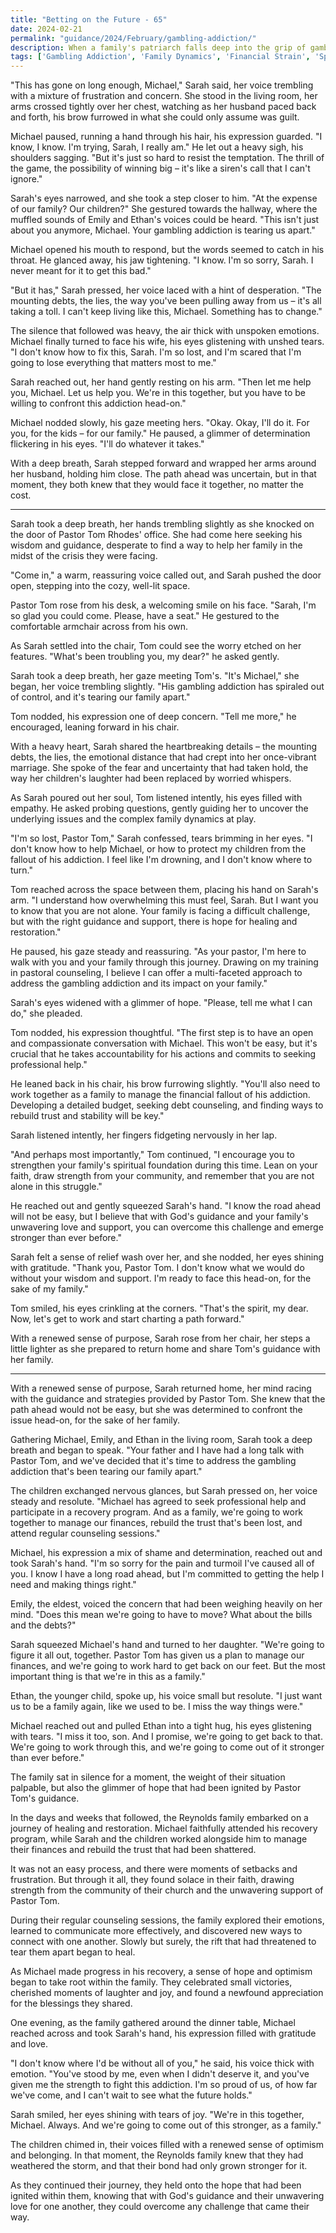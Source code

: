 ```yaml
---
title: "Betting on the Future - 65"
date: 2024-02-21
permalink: "guidance/2024/February/gambling-addiction/"
description: When a family's patriarch falls deep into the grip of gambling addiction, they turn to Pastor Tom Rhodes for guidance on how to confront the issue, save their family, and find a path towards healing and restoration.
tags: ['Gambling Addiction', 'Family Dynamics', 'Financial Strain', 'Spiritual Guidance', 'Redemption and Recovery']
---
```

"This has gone on long enough, Michael," Sarah said, her voice trembling with a mixture of frustration and concern. She stood in the living room, her arms crossed tightly over her chest, watching as her husband paced back and forth, his brow furrowed in what she could only assume was guilt.

Michael paused, running a hand through his hair, his expression guarded. "I know, I know. I'm trying, Sarah, I really am." He let out a heavy sigh, his shoulders sagging. "But it's just so hard to resist the temptation. The thrill of the game, the possibility of winning big – it's like a siren's call that I can't ignore."

Sarah's eyes narrowed, and she took a step closer to him. "At the expense of our family? Our children?" She gestured towards the hallway, where the muffled sounds of Emily and Ethan's voices could be heard. "This isn't just about you anymore, Michael. Your gambling addiction is tearing us apart."

Michael opened his mouth to respond, but the words seemed to catch in his throat. He glanced away, his jaw tightening. "I know. I'm so sorry, Sarah. I never meant for it to get this bad."

"But it has," Sarah pressed, her voice laced with a hint of desperation. "The mounting debts, the lies, the way you've been pulling away from us – it's all taking a toll. I can't keep living like this, Michael. Something has to change."

The silence that followed was heavy, the air thick with unspoken emotions. Michael finally turned to face his wife, his eyes glistening with unshed tears. "I don't know how to fix this, Sarah. I'm so lost, and I'm scared that I'm going to lose everything that matters most to me."

Sarah reached out, her hand gently resting on his arm. "Then let me help you, Michael. Let us help you. We're in this together, but you have to be willing to confront this addiction head-on."

Michael nodded slowly, his gaze meeting hers. "Okay. Okay, I'll do it. For you, for the kids – for our family." He paused, a glimmer of determination flickering in his eyes. "I'll do whatever it takes."

With a deep breath, Sarah stepped forward and wrapped her arms around her husband, holding him close. The path ahead was uncertain, but in that moment, they both knew that they would face it together, no matter the cost.

***

Sarah took a deep breath, her hands trembling slightly as she knocked on the door of Pastor Tom Rhodes' office. She had come here seeking his wisdom and guidance, desperate to find a way to help her family in the midst of the crisis they were facing.

"Come in," a warm, reassuring voice called out, and Sarah pushed the door open, stepping into the cozy, well-lit space.

Pastor Tom rose from his desk, a welcoming smile on his face. "Sarah, I'm so glad you could come. Please, have a seat." He gestured to the comfortable armchair across from his own.

As Sarah settled into the chair, Tom could see the worry etched on her features. "What's been troubling you, my dear?" he asked gently.

Sarah took a deep breath, her gaze meeting Tom's. "It's Michael," she began, her voice trembling slightly. "His gambling addiction has spiraled out of control, and it's tearing our family apart."

Tom nodded, his expression one of deep concern. "Tell me more," he encouraged, leaning forward in his chair.

With a heavy heart, Sarah shared the heartbreaking details – the mounting debts, the lies, the emotional distance that had crept into her once-vibrant marriage. She spoke of the fear and uncertainty that had taken hold, the way her children's laughter had been replaced by worried whispers.

As Sarah poured out her soul, Tom listened intently, his eyes filled with empathy. He asked probing questions, gently guiding her to uncover the underlying issues and the complex family dynamics at play.

"I'm so lost, Pastor Tom," Sarah confessed, tears brimming in her eyes. "I don't know how to help Michael, or how to protect my children from the fallout of his addiction. I feel like I'm drowning, and I don't know where to turn."

Tom reached across the space between them, placing his hand on Sarah's arm. "I understand how overwhelming this must feel, Sarah. But I want you to know that you are not alone. Your family is facing a difficult challenge, but with the right guidance and support, there is hope for healing and restoration."

He paused, his gaze steady and reassuring. "As your pastor, I'm here to walk with you and your family through this journey. Drawing on my training in pastoral counseling, I believe I can offer a multi-faceted approach to address the gambling addiction and its impact on your family."

Sarah's eyes widened with a glimmer of hope. "Please, tell me what I can do," she pleaded.

Tom nodded, his expression thoughtful. "The first step is to have an open and compassionate conversation with Michael. This won't be easy, but it's crucial that he takes accountability for his actions and commits to seeking professional help."

He leaned back in his chair, his brow furrowing slightly. "You'll also need to work together as a family to manage the financial fallout of his addiction. Developing a detailed budget, seeking debt counseling, and finding ways to rebuild trust and stability will be key."

Sarah listened intently, her fingers fidgeting nervously in her lap.

"And perhaps most importantly," Tom continued, "I encourage you to strengthen your family's spiritual foundation during this time. Lean on your faith, draw strength from your community, and remember that you are not alone in this struggle."

He reached out and gently squeezed Sarah's hand. "I know the road ahead will not be easy, but I believe that with God's guidance and your family's unwavering love and support, you can overcome this challenge and emerge stronger than ever before."

Sarah felt a sense of relief wash over her, and she nodded, her eyes shining with gratitude. "Thank you, Pastor Tom. I don't know what we would do without your wisdom and support. I'm ready to face this head-on, for the sake of my family."

Tom smiled, his eyes crinkling at the corners. "That's the spirit, my dear. Now, let's get to work and start charting a path forward."

With a renewed sense of purpose, Sarah rose from her chair, her steps a little lighter as she prepared to return home and share Tom's guidance with her family.

***

With a renewed sense of purpose, Sarah returned home, her mind racing with the guidance and strategies provided by Pastor Tom. She knew that the path ahead would not be easy, but she was determined to confront the issue head-on, for the sake of her family.

Gathering Michael, Emily, and Ethan in the living room, Sarah took a deep breath and began to speak. "Your father and I have had a long talk with Pastor Tom, and we've decided that it's time to address the gambling addiction that's been tearing our family apart."

The children exchanged nervous glances, but Sarah pressed on, her voice steady and resolute. "Michael has agreed to seek professional help and participate in a recovery program. And as a family, we're going to work together to manage our finances, rebuild the trust that's been lost, and attend regular counseling sessions."

Michael, his expression a mix of shame and determination, reached out and took Sarah's hand. "I'm so sorry for the pain and turmoil I've caused all of you. I know I have a long road ahead, but I'm committed to getting the help I need and making things right."

Emily, the eldest, voiced the concern that had been weighing heavily on her mind. "Does this mean we're going to have to move? What about the bills and the debts?"

Sarah squeezed Michael's hand and turned to her daughter. "We're going to figure it all out, together. Pastor Tom has given us a plan to manage our finances, and we're going to work hard to get back on our feet. But the most important thing is that we're in this as a family."

Ethan, the younger child, spoke up, his voice small but resolute. "I just want us to be a family again, like we used to be. I miss the way things were."

Michael reached out and pulled Ethan into a tight hug, his eyes glistening with tears. "I miss it too, son. And I promise, we're going to get back to that. We're going to work through this, and we're going to come out of it stronger than ever before."

The family sat in silence for a moment, the weight of their situation palpable, but also the glimmer of hope that had been ignited by Pastor Tom's guidance.

In the days and weeks that followed, the Reynolds family embarked on a journey of healing and restoration. Michael faithfully attended his recovery program, while Sarah and the children worked alongside him to manage their finances and rebuild the trust that had been shattered.

It was not an easy process, and there were moments of setbacks and frustration. But through it all, they found solace in their faith, drawing strength from the community of their church and the unwavering support of Pastor Tom.

During their regular counseling sessions, the family explored their emotions, learned to communicate more effectively, and discovered new ways to connect with one another. Slowly but surely, the rift that had threatened to tear them apart began to heal.

As Michael made progress in his recovery, a sense of hope and optimism began to take root within the family. They celebrated small victories, cherished moments of laughter and joy, and found a newfound appreciation for the blessings they shared.

One evening, as the family gathered around the dinner table, Michael reached across and took Sarah's hand, his expression filled with gratitude and love.

"I don't know where I'd be without all of you," he said, his voice thick with emotion. "You've stood by me, even when I didn't deserve it, and you've given me the strength to fight this addiction. I'm so proud of us, of how far we've come, and I can't wait to see what the future holds."

Sarah smiled, her eyes shining with tears of joy. "We're in this together, Michael. Always. And we're going to come out of this stronger, as a family."

The children chimed in, their voices filled with a renewed sense of optimism and belonging. In that moment, the Reynolds family knew that they had weathered the storm, and that their bond had only grown stronger for it.

As they continued their journey, they held onto the hope that had been ignited within them, knowing that with God's guidance and their unwavering love for one another, they could overcome any challenge that came their way.

